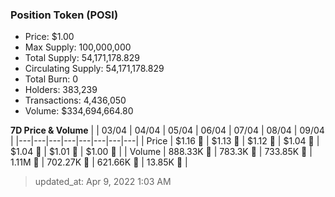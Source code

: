 
  ### Position Token (POSI)
  - Price: $1.00
  - Max Supply: 100,000,000
  - Total Supply: 54,171,178.829
  - Circulating Supply: 54,171,178.829
  - Total Burn: 0
  - Holders: 383,239
  - Transactions: 4,436,050
  - Volume: $334,694,664.80

  **7D Price & Volume**
  | | 03&#x2F;04 | 04&#x2F;04 | 05&#x2F;04 | 06&#x2F;04 | 07&#x2F;04 | 08&#x2F;04 | 09&#x2F;04 |
  |---|---|---|---|---|---|---|---|
  | Price | $1.16 🔻 | $1.13 🔻 | $1.12 🔻 | $1.04 🔻 | $1.04 🔻 | $1.01 🔻 | $1.00 🔻 |
  | Volume | 888.33K 🔻 | 783.3K 🔻 | 733.85K 🔻 | 1.11M 🚀 | 702.27K 🔻 | 621.66K 🔻 | 13.85K 🔻 |

  > updated_at: Apr 9, 2022 1:03 AM
